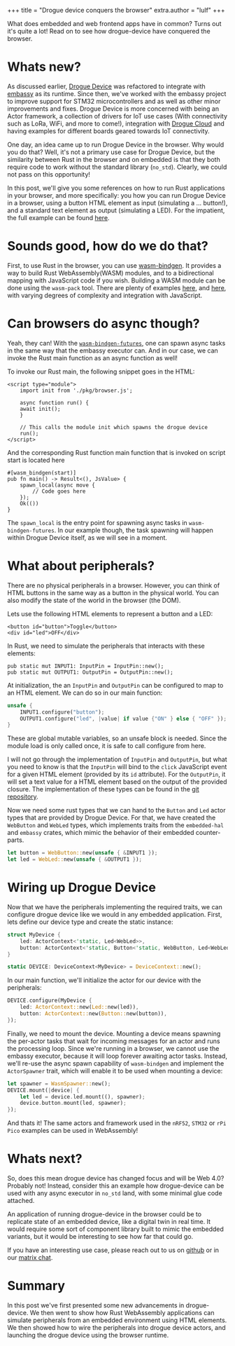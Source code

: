 +++
title = "Drogue device conquers the browser"
extra.author = "lulf"
+++

What does embedded and web frontend apps have in common? Turns out it's quite a lot! Read on to see how drogue-device have conquered the browser.

<!-- more -->

# Whats new?

As discussed earlier, [Drogue Device](https://blog.drogue.io/drogue-device-rebase/) was refactored to integrate with [embassy](https://github.com/embassy-rs/embassy) as its runtime. Since then, we've worked with the embassy project to improve support for STM32 microcontrollers and as well as other minor improvements and fixes. Drogue Device is more concerned with being an Actor framework, a collection of drivers for IoT use cases (With connectivity such as LoRa, WiFi, and more to come!), integration with [Drogue Cloud](https://github.com/drogue-iot/drogue-cloud/) and having examples for different boards geared towards IoT connectivity.

One day, an idea came up to run Drogue Device in the browser. Why would you do that? Well, it's not a primary use case for Drogue Device, but the similarity between Rust in the browser and on embedded is that they both require code to work without the standard library (`no_std`). Clearly, we could not pass on this opportunity!

In this post, we'll give you some references on how to run Rust applications in your browser, and more specifically: you how you can run Drogue Device in a browser, using a button HTML element as input (simulating a ... button!), and a standard text element as output (simulating a LED). For the impatient, the full example can be found [here](https://github.com/drogue-iot/drogue-device/tree/main/examples/wasm/browser).

# Sounds good, how do we do that?

First, to use Rust in the browser, you can use [wasm-bindgen](https://github.com/rustwasm/wasm-bindgen). It provides a way to build Rust WebAssembly(WASM) modules, and to a bidirectional mapping with JavaScript code if you wish. Building a WASM module can be done using the `wasm-pack` tool. There are plenty of examples [here](https://rustwasm.github.io/docs/book/), and [here](https://rustwasm.github.io/wasm-bindgen/), with varying degrees of complexity and integration with JavaScript.

# Can browsers do async though?

Yeah, they can! With the [`wasm-bindgen-futures`](https://crates.io/crates/wasm-bindgen-futures), one can spawn async tasks in the same way that the embassy executor can. And in our case, we can invoke the Rust main function as an async function as well!

To invoke our Rust main, the following snippet goes in the HTML:

```
<script type="module">
    import init from './pkg/browser.js';

    async function run() {
    await init();
    }

    // This calls the module init which spawns the drogue device
    run();
</script>
```

And the corresponding Rust function main function that is invoked on script start is located here

```
#[wasm_bindgen(start)]
pub fn main() -> Result<(), JsValue> {
    spawn_local(async move {
        // Code goes here
    });
    Ok(())
}
```

The `spawn_local` is the entry point for spawning async tasks in `wasm-bindgen-futures`. In our example though, the task spawning will happen within Drogue Device itself, as we will see in a moment.


# What about peripherals?

There are no physical peripherals in a browser. However, you can think of HTML buttons in the same way as a button in the physical world. You can also modify the state of the world in the browser (the DOM).

Lets use the following HTML elements to represent a button and a LED:

```
<button id="button">Toggle</button>
<div id="led">OFF</div>
```

In Rust, we need to simulate the peripherals that interacts with these elements:

```
pub static mut INPUT1: InputPin = InputPin::new();
pub static mut OUTPUT1: OutputPin = OutputPin::new();
```

At initialization, the an `InputPin` and `OutputPin` can be configured to map to an HTML element. We can do so in our main function:

```rust
unsafe {
    INPUT1.configure("button");
    OUTPUT1.configure("led", |value| if value {"ON" } else { "OFF" });
}
```

These are global mutable variables, so an unsafe block is needed. Since the module load is only called once, it is safe to call configure from here.


I will not go through the implementation of `InputPin` and `OutputPin`, but what you need to know is that the `InputPin` will bind to the `click` JavaScript event for a given HTML element (provided by its `id` attribute). For the `OutputPin`, it will set a text value for a HTML element based on the output of the provided closure. The implementation of these types can be found in the [git repository](https://github.com/drogue-iot/drogue-device/tree/main/examples/wasm/browser).

Now we need some rust types that we can hand to the `Button` and `Led` actor types that are provided by Drogue Device. For that, we have created the `WebButton` and `WebLed` types, which implements traits from the `embedded-hal` and `embassy` crates, which mimic the behavior of their embedded counter-parts.

```rust
let button = WebButton::new(unsafe { &INPUT1 });
let led = WebLed::new(unsafe { &OUTPUT1 });
```

# Wiring up Drogue Device

Now that we have the peripherals implementing the required traits, we can configure drogue device like we would in any embedded application. First, lets define our device type and create the static instance:

```rust
struct MyDevice {
    led: ActorContext<'static, Led<WebLed>>,
    button: ActorContext<'static, Button<'static, WebButton, Led<WebLed>>>,
}

static DEVICE: DeviceContext<MyDevice> = DeviceContext::new();
```

In our main function, we'll initialize the actor for our device with the peripherals:

```rust
DEVICE.configure(MyDevice {
    led: ActorContext::new(Led::new(led)),
    button: ActorContext::new(Button::new(button)),
});
```

Finally, we need to mount the device. Mounting a device means spawning the per-actor tasks that wait for incoming messages for an actor and runs the processing loop. Since we're running in a browser, we cannot use the embassy executor, because it will loop forever awaiting actor tasks. Instead, we'll re-use the async spawn capability of `wasm-bindgen` and implement the `ActorSpawner` trait, which will enable it to be used when mounting a device:

```rust
let spawner = WasmSpawner::new();
DEVICE.mount(|device| {
    let led = device.led.mount((), spawner);
    device.button.mount(led, spawner);
});
```

And thats it! The same actors and framework used in the `nRF52`, `STM32` or `rPi Pico` examples can be used in WebAssembly!

# Whats next?

So, does this mean drogue device has changed focus and will be Web 4.0? Probably not! Instead, consider this an example how drogue-device can be used with any async executor in `no_std` land, with some minimal glue code attached.

An application of running drogue-device in the browser could be to replicate state of an embedded device, like a digital twin in real time. It would require some sort of component library built to mimic the embedded variants, but it would be interesting to see how far that could go.

If you have an interesting use case, please reach out to us on [github](https://github.com/drogue-iot/drogue-device) or in our [matrix chat](https://matrix.to/#/#drogue-iot:matrix.org).

# Summary

In this post we've first presented some new advancements in drogue-device. We then went to show how Rust WebAssembly applications can simulate peripherals from an embedded environment using HTML elements. We then showed how to wire the peripherals into drogue device actors, and launching the drogue device using the browser runtime.
